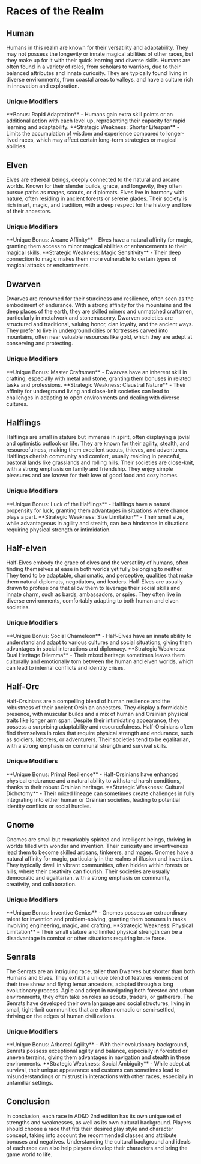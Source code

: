 <h1>Races of the Realm</h1>

<div id="human-race">
  <h2>Human</h2>
Humans in this realm are known for their versatility and adaptability. They may not possess the longevity or innate magical abilities of other races, but they make up for it with their quick learning and diverse skills. Humans are often found in a variety of roles, from scholars to warriors, due to their balanced attributes and innate curiosity. They are typically found living in diverse environments, from coastal areas to valleys, and have a culture rich in innovation and exploration.

<h3>Unique Modifiers</h3>
**Bonus: Rapid Adaptation** - Humans gain extra skill points or an additional action with each level up, representing their capacity for rapid learning and adaptability.
**Strategic Weakness: Shorter Lifespan** - Limits the accumulation of wisdom and experience compared to longer-lived races, which may affect certain long-term strategies or magical abilities.
</div>

<div id="elven-race">
  <h2>Elven</h2> 
Elves are ethereal beings, deeply connected to the natural and arcane worlds. Known for their slender builds, grace, and longevity, they often pursue paths as mages, scouts, or diplomats. Elves live in harmony with nature, often residing in ancient forests or serene glades. Their society is rich in art, magic, and tradition, with a deep respect for the history and lore of their ancestors.  

<h3>Unique Modifiers</h3>
**Unique Bonus: Arcane Affinity** - Elves have a natural affinity for magic, granting them access to minor magical abilities or enhancements to their magical skills.
**Strategic Weakness: Magic Sensitivity** - Their deep connection to magic makes them more vulnerable to certain types of magical attacks or enchantments.
</div>

<div id="dwarven-race">
  <h2>Dwarven</h2>
Dwarves are renowned for their sturdiness and resilience, often seen as the embodiment of endurance. With a strong affinity for the mountains and the deep places of the earth, they are skilled miners and unmatched craftsmen, particularly in metalwork and stonemasonry. Dwarven societies are structured and traditional, valuing honor, clan loyalty, and the ancient ways. They prefer to live in underground cities or fortresses carved into mountains, often near valuable resources like gold, which they are adept at conserving and protecting.  

<h3>Unique Modifiers</h3>
**Unique Bonus: Master Craftsmen** - Dwarves have an inherent skill in crafting, especially with metal and stone, granting them bonuses in related tasks and professions.
**Strategic Weakness: Claustral Nature** - Their affinity for underground living and close-knit societies can lead to challenges in adapting to open environments and dealing with diverse cultures.
</div>

<div id="halfling-race">
  <h2>Halflings</h2> 
Halflings are small in stature but immense in spirit, often displaying a jovial and optimistic outlook on life. They are known for their agility, stealth, and resourcefulness, making them excellent scouts, thieves, and adventurers. Halflings cherish community and comfort, usually residing in peaceful, pastoral lands like grasslands and rolling hills. Their societies are close-knit, with a strong emphasis on family and friendship. They enjoy simple pleasures and are known for their love of good food and cozy homes.  

<h3>Unique Modifiers</h3>
**Unique Bonus: Luck of the Halflings** - Halflings have a natural propensity for luck, granting them advantages in situations where chance plays a part.
**Strategic Weakness: Size Limitation** - Their small size, while advantageous in agility and stealth, can be a hindrance in situations requiring physical strength or intimidation.
</div>

<div id="halfelven-race">
  <h2>Half-elven</h2> 
Half-Elves embody the grace of elves and the versatility of humans, often finding themselves at ease in both worlds yet fully belonging to neither. They tend to be adaptable, charismatic, and perceptive, qualities that make them natural diplomats, negotiators, and leaders. Half-Elves are usually drawn to professions that allow them to leverage their social skills and innate charm, such as bards, ambassadors, or spies. They often live in diverse environments, comfortably adapting to both human and elven societies.  

<h3>Unique Modifiers</h3>
**Unique Bonus: Social Chameleon** - Half-Elves have an innate ability to understand and adapt to various cultures and social situations, giving them advantages in social interactions and diplomacy.
**Strategic Weakness: Dual Heritage Dilemma** - Their mixed heritage sometimes leaves them culturally and emotionally torn between the human and elven worlds, which can lead to internal conflicts and identity crises.
</div>

<div id="half-orc-race">
  <h2>Half-Orc</h2> 
Half-Orsinians are a compelling blend of human resilience and the robustness of their ancient Orsinian ancestors. They display a formidable presence, with muscular builds and a mix of human and Orsinian physical traits like longer arm span. Despite their intimidating appearance, they possess a surprising adaptability and resourcefulness. Half-Orsinians often find themselves in roles that require physical strength and endurance, such as soldiers, laborers, or adventurers. Their societies tend to be egalitarian, with a strong emphasis on communal strength and survival skills.  

<h3>Unique Modifiers</h3>
**Unique Bonus: Primal Resilience** - Half-Orsinians have enhanced physical endurance and a natural ability to withstand harsh conditions, thanks to their robust Orsinian heritage.
**Strategic Weakness: Cultural Dichotomy** - Their mixed lineage can sometimes create challenges in fully integrating into either human or Orsinian societies, leading to potential identity conflicts or social hurdles.
</div>

<div id="gnome-race">
  <h2>Gnome</h2> 
Gnomes are small but remarkably spirited and intelligent beings, thriving in worlds filled with wonder and invention. Their curiosity and inventiveness lead them to become skilled artisans, tinkerers, and mages. Gnomes have a natural affinity for magic, particularly in the realms of illusion and invention. They typically dwell in vibrant communities, often hidden within forests or hills, where their creativity can flourish. Their societies are usually democratic and egalitarian, with a strong emphasis on community, creativity, and collaboration.  

<h3>Unique Modifiers</h3>
**Unique Bonus: Inventive Genius** - Gnomes possess an extraordinary talent for invention and problem-solving, granting them bonuses in tasks involving engineering, magic, and crafting.
**Strategic Weakness: Physical Limitation** - Their small stature and limited physical strength can be a disadvantage in combat or other situations requiring brute force.
</div>

<div id="senrats-race">
  <h2>Senrats</h2>
The Senrats are an intriguing race, taller than Dwarves but shorter than both Humans and Elves. They exhibit a unique blend of features reminiscent of their tree shrew and flying lemur ancestors, adapted through a long evolutionary process. Agile and adept in navigating both forested and urban environments, they often take on roles as scouts, traders, or gatherers. The Senrats have developed their own language and social structures, living in small, tight-knit communities that are often nomadic or semi-settled, thriving on the edges of human civilizations.  

<h3>Unique Modifiers</h3>
**Unique Bonus: Arboreal Agility** - With their evolutionary background, Senrats possess exceptional agility and balance, especially in forested or uneven terrains, giving them advantages in navigation and stealth in these environments.
**Strategic Weakness: Social Ambiguity** - While adept at survival, their unique appearance and customs can sometimes lead to misunderstandings or mistrust in interactions with other races, especially in unfamiliar settings.
</div>


## Conclusion
In conclusion, each race in AD&D 2nd edition has its own unique set of strengths and weaknesses, as well as its own cultural background. Players should choose a race that fits their desired play style and character concept, taking into account the recommended classes and attribute bonuses and negatives. Understanding the cultural background and ideals of each race can also help players develop their characters and bring the game world to life.
